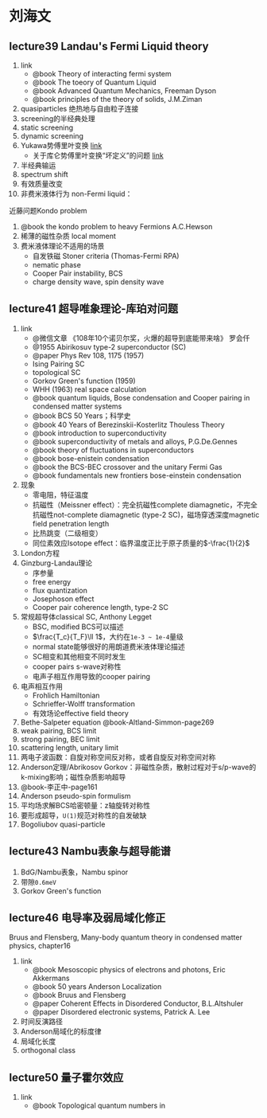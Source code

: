 # 刘海文

## lecture39 Landau's Fermi Liquid theory

1. link
   * @book Theory of interacting fermi system
   * @book The toeory of Quantum Liquid
   * @book Advanced Quantum Mechanics, Freeman Dyson
   * @book principles of the theory of solids, J.M.Ziman
2. quasiparticles 绝热地与自由粒子连接
3. screening的半经典处理
4. static screening
5. dynamic screening
6. Yukawa势傅里叶变换 [link](https://blog.cupcakephysics.com/electromagnetism/math%20methods/2014/10/04/the-fourier-transform-of-the-coulomb-potential.html)
   * 关于库仑势傅里叶变换“坏定义”的问题 [link](https://physics.stackexchange.com/a/293147)
7. 半经典输运
8. spectrum shift
9. 有效质量改变
10. 非费米液体行为 non-Fermi liquid：

近藤问题Kondo problem

1. @book the kondo problem to heavy Fermions A.C.Hewson
2. 稀薄的磁性杂质 local moment
3. 费米液体理论不适用的场景
   * 自发铁磁 Stoner criteria (Thomas-Fermi RPA)
   * nematic phase
   * Cooper Pair instability, BCS
   * charge density wave, spin density wave

## lecture41 超导唯象理论-库珀对问题

1. link
   * @微信文章 《108年10个诺贝尔奖，火爆的超导到底能带来啥》 罗会仟
   * @1955 Abirikosuv type-2 superconductor (SC)
   * @paper Phys Rev 108, 1175 (1957)
   * Ising Pairing SC
   * topological SC
   * Gorkov Green's function (1959)
   * WHH (1963) real space calculation
   * @book quantum liquids, Bose condensation and Cooper pairing in condensed matter systems
   * @book BCS 50 Years；科学史
   * @book 40 Years of Berezinskii-Kosterlitz Thouless Theory
   * @book introduction to superconductivity
   * @book superconductivity of metals and alloys, P.G.De.Gennes
   * @book theory of fluctuations in superconductors
   * @book bose-enistein condensation
   * @book the BCS-BEC crossover and the unitary Fermi Gas
   * @book fundamentals new frontiers bose-einstein condensation
2. 现象
   * 零电阻，特征温度
   * 抗磁性（Meissner effect）：完全抗磁性complete diamagnetic，不完全抗磁性not-complete diamagnetic (type-2 SC)，磁场穿透深度magnetic field penetration length
   * 比热跳变（二级相变）
   * 同位素效应Isotope effect：临界温度正比于原子质量的$-\frac{1}{2}$
3. London方程
4. Ginzburg-Landau理论
   * 序参量
   * free energy
   * flux quantization
   * Josephoson effect
   * Cooper pair coherence length, type-2 SC
5. 常规超导体classical SC, Anthony Legget
   * BSC, modified BCS可以描述
   * $\frac{T_c}{T_F}\ll 1$，大约在`1e-3 ~ 1e-4`量级
   * normal state能够很好的用朗道费米液体理论描述
   * SC相变和其他相变不同时发生
   * cooper pairs s-wave对称性
   * 电声子相互作用导致的cooper pairing
6. 电声相互作用
   * Frohlich Hamiltonian
   * Schrieffer-Wolff transformation
   * 有效场论effective field theory
7. Bethe-Salpeter equation @book-Altland-Simmon-page269
8. weak pairing, BCS limit
9. strong pairing, BEC limit
10. scattering length, unitary limit
11. 两电子波函数：自旋对称空间反对称，或者自旋反对称空间对称
12. Anderson定理/Abrikosov Gorkov：非磁性杂质，散射过程对于s/p-wave的k-mixing影响；磁性杂质影响超导
13. @book-李正中-page161
14. Anderson pseudo-spin formulism
15. 平均场求解BCS哈密顿量：z轴旋转对称性
16. 要形成超导，`U(1)`规范对称性的自发破缺
17. Bogoliubov quasi-particle

## lecture43 Nambu表象与超导能谱

1. BdG/Nambu表象，Nambu spinor
2. 带隙`0.6meV`
3. Gorkov Green's function

## lecture46 电导率及弱局域化修正

Bruus and Flensberg, Many-body quantum theory in condensed matter physics, chapter16

1. link
   * @book Mesoscopic physics of electrons and photons, Eric Akkermans
   * @book 50 years Anderson Localization
   * @book Bruus and Flensberg
   * @paper Coherent Effects in Disordered Conductor, B.L.Altshuler
   * @paper Disordered electronic systems, Patrick A. Lee
2. 时间反演路径
3. Anderson局域化的标度律
4. 局域化长度
5. orthogonal class

## lecture50 量子霍尔效应

1. link
   * @book Topological quantum numbers in
